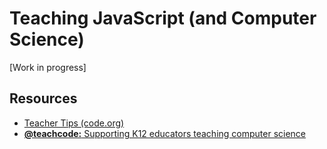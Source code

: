 # Teaching JavaScript (and Computer Science)

[Work in progress]

## Resources

- [Teacher Tips (code.org)](https://www.youtube.com/playlist?list=PLzdnOPI1iJNcc7Q-PvUVqV249l2JzhJes)
- [**@teachcode:** Supporting K12 educators teaching computer science](https://twitter.com/teachcode)
